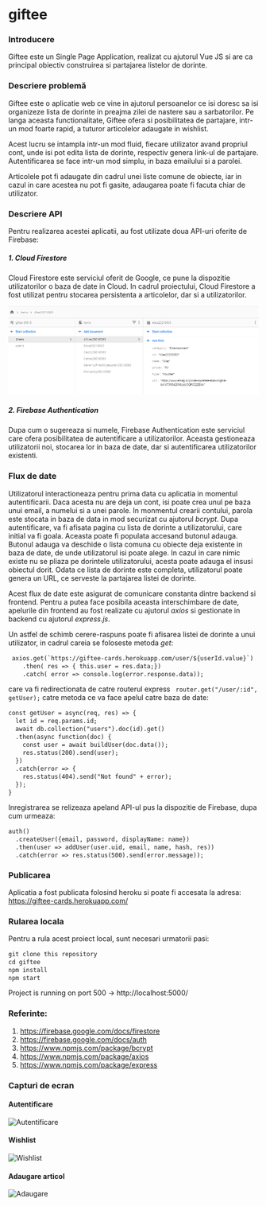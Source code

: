 # giftee

### Introducere 
Giftee este un Single Page Application, realizat cu ajutorul Vue JS si are ca principal obiectiv construirea si partajarea listelor de dorinte. 

### Descriere problemă
Giftee este o aplicatie web ce vine in ajutorul persoanelor ce isi doresc sa isi organizeze lista de dorinte in preajma zilei de nastere sau a sarbatorilor. Pe langa aceasta functionalitate, Giftee ofera si posibilitatea de partajare, intr-un mod foarte rapid, a tuturor articolelor adaugate in wishlist. 

Acest lucru se intampla intr-un mod fluid, fiecare utilizator avand propriul cont, unde isi pot edita lista de dorinte, respectiv genera link-ul de partajare. Autentificarea se face intr-un mod simplu, in baza emailului si a parolei.

Articolele pot fi adaugate din cadrul unei liste comune de obiecte, iar in cazul in care acestea nu pot fi gasite, adaugarea poate fi facuta chiar de utilizator. 

### Descriere API 
Pentru realizarea acestei aplicatii, au fost utilizate doua API-uri oferite de Firebase:
##### 1. Cloud Firestore
Cloud Firestore este serviciul oferit de Google, ce pune la dispozitie utilizatorilor o baza de date in Cloud. 
In cadrul proiectului, Cloud Firestore a fost utilizat pentru stocarea persistenta a articolelor, dar si a utilizatorilor. 

![Firestore](https://github.com/teodorpopescu17/giftee/blob/main/firebase.png)

##### 2. Firebase Authentication
Dupa cum o sugereaza si numele, Firebase Authentication este serviciul care ofera posibilitatea de autentificare a utilizatorilor. Aceasta gestioneaza utilizatorii noi, stocarea lor in baza de date, dar si autentificarea utilizatorilor existenti.

### Flux de date
Utilizatorul interactioneaza pentru prima data cu aplicatia in momentul autentificarii. Daca acesta nu are deja un cont, isi poate crea unul pe baza unui email, a numelui si a unei parole. In monmentul crearii contului, parola este stocata in baza de data in mod securizat  cu ajutorul *bcrypt*.
Dupa autentificare, va fi afisata pagina cu lista de dorinte a utilizatorului, care initial va fi goala. Aceasta poate fi populata accesand butonul adauga. 
Butonul adauga va deschide o lista comuna cu obiecte deja existente in baza de date, de unde utilizatorul isi poate alege. In cazul in care nimic existe nu se pliaza pe dorintele utilizatorului, acesta poate adauga el insusi obiectul dorit. 
Odata ce lista de dorinte este completa, utilizatorul poate genera un URL, ce serveste la partajarea listei de dorinte. 

Acest flux de date este asigurat de comunicare constanta dintre backend si frontend. Pentru a putea face posibila aceasta interschimbare de date, apelurile din frontend au fost realizate cu ajutorul *axios* si gestionate in backend cu ajutorul *express.js*.

Un astfel de schimb cerere-raspuns poate fi afisarea listei de dorinte a unui utilizator, in cadrul careia se foloseste metoda *get*:
```
 axios.get(`https://giftee-cards.herokuapp.com/user/${userId.value}`)
    .then( res => { this.user = res.data;})
    .catch( error => console.log(error.response.data));
```
care va fi redirectionata de catre routerul express 
``` router.get("/user/:id", getUser);```
catre metoda ce va face apelul catre baza de date:
```
const getUser = async(req, res) => {
  let id = req.params.id;
  await db.collection("users").doc(id).get()
  .then(async function(doc) {
    const user = await buildUser(doc.data());
    res.status(200).send(user);
  })
  .catch(error => {
    res.status(404).send("Not found" + error);
  });
}
```

Inregistrarea se relizeaza apeland API-ul pus la dispozitie de Firebase, dupa cum urmeaza: 
```
auth()
  .createUser({email, password, displayName: name})
  .then(user => addUser(user.uid, email, name, hash, res))
  .catch(error => res.status(500).send(error.message));
 ```

### Publicarea
Aplicatia a fost publicata folosind heroku si poate fi accesata la adresa: https://giftee-cards.herokuapp.com/

### Rularea locala
Pentru a rula acest proiect local, sunt necesari urmatorii pasi:
```
git clone this repository
cd giftee
npm install
npm start
```
Project is running on port 500 -> http://localhost:5000/

### Referinte: 
1. https://firebase.google.com/docs/firestore
2. https://firebase.google.com/docs/auth
3. https://www.npmjs.com/package/bcrypt
4. https://www.npmjs.com/package/axios
5. https://www.npmjs.com/package/express

### Capturi de ecran
#### Autentificare 
![Autentificare](https://github.com/teodorpopescu17/giftee/blob/main/auth.png)

#### Wishlist 
![Wishlist](https://github.com/teodorpopescu17/giftee/blob/main/wishlist.png)

#### Adaugare articol
![Adaugare](https://github.com/teodorpopescu17/giftee/blob/main/add.png)

